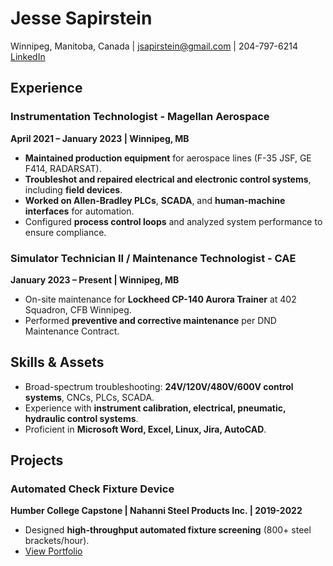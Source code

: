# Jesse Sapirstein
Winnipeg, Manitoba, Canada | jsapirstein@gmail.com | 204-797-6214  
[LinkedIn](https://www.linkedin.com/in/jesse-sapirstein)

## Experience

### Instrumentation Technologist - Magellan Aerospace
**April 2021 – January 2023 | Winnipeg, MB**  
- **Maintained production equipment** for aerospace lines (F-35 JSF, GE F414, RADARSAT).  
- **Troubleshot and repaired electrical and electronic control systems**, including **field devices**.  
- **Worked on Allen-Bradley PLCs**, **SCADA**, and **human-machine interfaces** for automation.  
- Configured **process control loops** and analyzed system performance to ensure compliance.  

### Simulator Technician II / Maintenance Technologist - CAE  
**January 2023 – Present | Winnipeg, MB**  
- On-site maintenance for **Lockheed CP-140 Aurora Trainer** at 402 Squadron, CFB Winnipeg.  
- Performed **preventive and corrective maintenance** per DND Maintenance Contract.  

## Skills & Assets  
- Broad-spectrum troubleshooting: **24V/120V/480V/600V control systems**, CNCs, PLCs, SCADA.  
- Experience with **instrument calibration, electrical, pneumatic, hydraulic control systems**.  
- Proficient in **Microsoft Word, Excel, Linux, Jira, AutoCAD**.  

## Projects  

### Automated Check Fixture Device  
**Humber College Capstone | Nahanni Steel Products Inc. | 2019-2022**  
- Designed **high-throughput automated fixture screening** (800+ steel brackets/hour).  
- [View Portfolio](https://jsprstn.github.io/auto-check-fixture/)  
